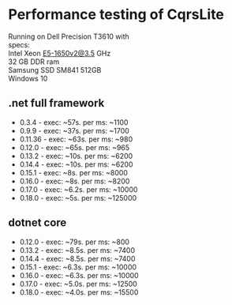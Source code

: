 ﻿# Performance testing of CqrsLite
Running on Dell Precision T3610 with  
specs:  
Intel Xeon E5-1650v2@3.5 GHz  
32 GB DDR ram  
Samsung SSD SM841 512GB  
Windows 10  

## .net full framework
- 0.3.4   - exec: ~57s. per ms: ~1100
- 0.9.9   - exec: ~37s. per ms: ~1700
- 0.11.36 - exec: ~63s. per ms: ~980
- 0.12.0  - exec: ~65s. per ms: ~965
- 0.13.2  - exec: ~10s. per ms: ~6200
- 0.14.4  - exec: ~10s. per ms: ~6200
- 0.15.1  - exec: ~8s.  per ms: ~8000
- 0.16.0  - exec: ~8s.  per ms: ~8200
- 0.17.0  - exec: ~6.2s.  per ms: ~10000
- 0.18.0  - exec: ~5s.  per ms: ~125000

## dotnet core
- 0.12.0  - exec: ~79s. per ms: ~800
- 0.13.2  - exec: ~8.5s. per ms: ~7400
- 0.14.4  - exec: ~8.5s. per ms: ~7400
- 0.15.1  - exec: ~6.3s. per ms: ~10000
- 0.16.0  - exec: ~6.3s. per ms: ~10000
- 0.17.0  - exec: ~5.0s.  per ms: ~12500
- 0.18.0  - exec: ~4.0s.  per ms: ~15500
